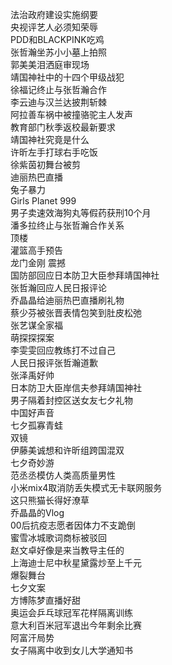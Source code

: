 法治政府建设实施纲要  
央视评艺人必须知荣辱  
PDD和BLACKPINK吃鸡  
张哲瀚坐苏小小墓上拍照  
郭美美泪洒庭审现场  
靖国神社中的十四个甲级战犯  
徐福记终止与张哲瀚合作  
李云迪与汉兰达披荆斩棘  
阿拉善车祸中被撞骆驼主人发声  
教育部门秋季返校最新要求  
靖国神社究竟是什么  
许昕左手打球右手吃饭  
徐紫茵初舞台被剪  
迪丽热巴直播  
兔子暴力  
Girls Planet 999  
男子卖速效海狗丸等假药获刑10个月  
潘多拉终止与张哲瀚合作关系  
顶楼  
灌篮高手预告  
龙门金刚 震撼  
国防部回应日本防卫大臣参拜靖国神社  
张哲瀚回应人民日报评论  
乔晶晶给迪丽热巴直播刷礼物  
蔡少芬被张晋表情包笑到肚皮松弛  
张艺谋全家福  
萌探探探案  
李雯雯回应教练打不过自己  
人民日报评张哲瀚道歉  
张泽禹好帅  
日本防卫大臣岸信夫参拜靖国神社  
男子隔着封控区送女友七夕礼物  
中国好声音  
七夕孤寡青蛙  
双镜  
伊藤美诚想和许昕组跨国混双  
七夕奇妙游  
范丞丞模仿人类高质量男性  
小米mix4取消防丢失模式无卡联网服务  
这只熊猫长得好潦草  
乔晶晶的Vlog  
00后抗疫志愿者因体力不支跪倒  
蜜雪冰城歌词商标被驳回  
赵文卓好像是来当教导主任的  
上海迪士尼中秋星黛露炒至上千元  
爆裂舞台  
七夕文案  
方博陈梦直播好甜  
奥运会乒乓球冠军花样隔离训练  
意大利百米冠军退出今年剩余比赛  
阿富汗局势  
女子隔离中收到女儿大学通知书  
